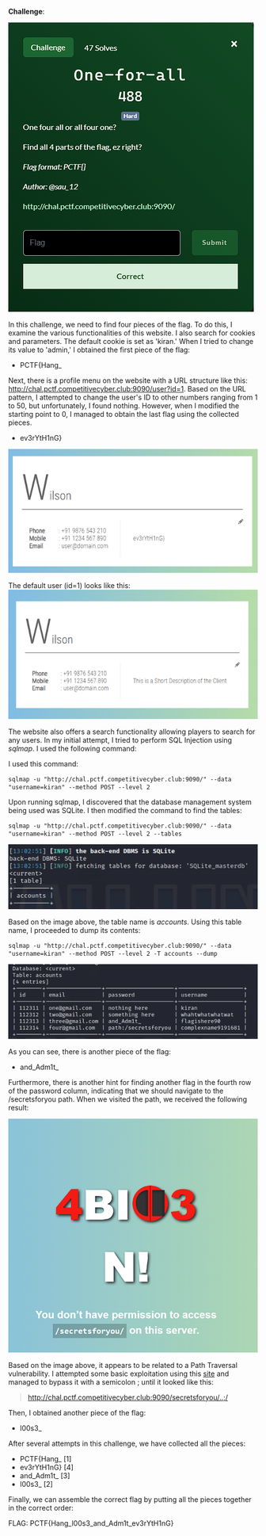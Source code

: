 **Challenge**:

![Alt text](image.png)

In this challenge, we need to find four pieces of the flag. To do this, I examine the various functionalities of this website. I also search for cookies and parameters. The default cookie is set as 'kiran.' When I tried to change its value to 'admin,' I obtained the first piece of the flag:

- PCTF{Hang_

Next, there is a profile menu on the website with a URL structure like this: http://chal.pctf.competitivecyber.club:9090/user?id=1. Based on the URL pattern, I attempted to change the user's ID to other numbers ranging from 1 to 50, but unfortunately, I found nothing. However, when I modified the starting point to 0, I managed to obtain the last flag using the collected pieces.

- ev3rYtH1nG}

![Alt text](image-2.png)

The default user (id=1) looks like this:
![Alt text](image-1.png)

The website also offers a search functionality allowing players to search for any users. In my initial attempt, I tried to perform SQL Injection using _sqlmap_. I used the following command:

I used this command:
```
sqlmap -u "http://chal.pctf.competitivecyber.club:9090/" --data "username=kiran" --method POST --level 2
```

Upon running sqlmap, I discovered that the database management system being used was SQLite. I then modified the command to find the tables:
```
sqlmap -u "http://chal.pctf.competitivecyber.club:9090/" --data "username=kiran" --method POST --level 2 --tables
```

![Alt text](image-3.png)

Based on the image above, the table name is _accounts_. Using this table name, I proceeded to dump its contents:
```
sqlmap -u "http://chal.pctf.competitivecyber.club:9090/" --data "username=kiran" --method POST --level 2 -T accounts --dump
```

![Alt text](image-4.png)

As you can see, there is another piece of the flag: 
- and_Adm1t_

Furthermore, there is another hint for finding another flag in the fourth row of the password column, indicating that we should navigate to the /secretsforyou path. When we visited the path, we received the following result:

![Alt text](image-5.png)

Based on the image above, it appears to be related to a Path Traversal vulnerability. I attempted some basic exploitation using this [site](https://github.com/swisskyrepo/PayloadsAllTheThings/blob/master/Directory%20Traversal/README.md) and managed to bypass it with a semicolon ; until it looked like this:
> http://chal.pctf.competitivecyber.club:9090/secretsforyou/..;/

Then, I obtained another piece of the flag: 
- l00s3_

After several attempts in this challenge, we have collected all the pieces:
- PCTF{Hang_    [1]
- ev3rYtH1nG}   [4]
- and_Adm1t_    [3]
- l00s3_        [2]

Finally, we can assemble the correct flag by putting all the pieces together in the correct order:

FLAG: PCTF{Hang_l00s3_and_Adm1t_ev3rYtH1nG}

